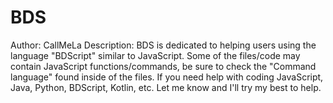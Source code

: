 # BDS
Author: CallMeLa
Description:
BDS is dedicated to helping users using the language "BDScript" similar to JavaScript. Some of the files/code may contain JavaScript functions/commands, be sure to check the "Command language" found inside of the files. If you need help with coding JavaScript, Java, Python, BDScript, Kotlin, etc. Let me know and I'll try my best to help.
